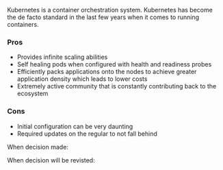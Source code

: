 Kubernetes is a container orchestration system. Kubernetes has become the de facto standard in the last few years when it comes to running containers. 

### Pros
* Provides infinite scaling abilities
* Self healing pods when configured with health and readiness probes
* Efficiently packs applications onto the nodes to achieve greater application density which leads to lower costs
* Extremely active community that is constantly contributing back to the ecosystem

### Cons
* Initial configuration can be very daunting
* Required updates on the regular to not fall behind

When decision made:

When decision will be revisted: